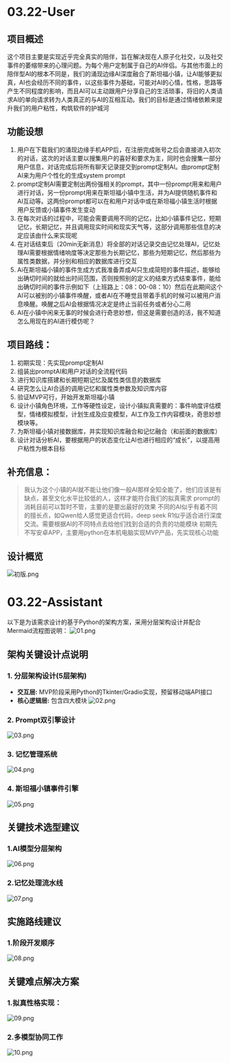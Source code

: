# 03.22-User
## 项目概述
这个项目主要是实现近乎完全真实的陪伴，旨在解决现在人原子化社交，以及社交事件的萎缩带来的心理问题。为每个用户定制属于自己的AI伴侣。与其他市面上的陪伴型AI的根本不同是，我们的涌现边缘AI深度融合了斯坦福小镇，让AI能够更拟真，AI也会经历不同的事件，以这些事件为基础，可能对AI的心情，性格，思路等产生不同程度的影响，而且AI可以主动跟用户分享自己的生活琐事，将旧的人类请求AI的单向请求转为人类真正的与AI的互相互动。我们的目标是通过情绪依赖来提升我们的用户粘性，构筑软件的护城河
## 功能设想
1. 用户在下载我们的涌现边缘手机APP后，在注册完成账号之后会直接进入初次的对话，这次的对话主要以搜集用户的喜好和要求为主，同时也会搜集一部分用户信息，对话完成后将所有聊天记录提交到prompt定制AI。由prompt定制AI来为用户个性化的生成system prompt
2. prompt定制AI需要定制出两份强相关的prompt，其中一份prompt用来和用户进行对话，另一份prompt用来在斯坦福小镇中生活，并为AI提供随机事件和AI互动等。这两份prompt都可以在和用户对话中或在斯坦福小镇生活时根据用户反馈或小镇事件发生变动
3. 在每次对话的过程中，可能会需要调用不同的记忆，比如小镇事件记忆，短期记忆，长期记忆，并且调用现实时间和现实天气等，这部分调用那些信息的决定应该由什么来实现呢
4. 在对话结束后（20min无新消息）将全部的对话记录交由记忆处理AI，记忆处理AI需要根据情绪响度等决定那些为长期记忆，那些为短期记忆，然后那些为属性类数据，并分别和相应的数据库进行交互
5. Ai在斯坦福小镇的事件生成方式我准备弄成AI只生成简短的事件描述，能够给出确切时间的就给出时间范围，否则按照别的定义的结束方式结束事件，能给出确切时间的事件示例如下（上班路上：08：00-08：10）然后在此期间这个AI可以被别的小镇事件唤醒，或者AI在不睡觉且带着手机的时候可以被用户消息唤醒。唤醒之后AI会根据情况决定是终止当前任务或者分心二用
6. AI在小镇中闲来无事的时候会进行奇思妙想，但这是需要创造的活，我不知道怎么用现在的AI进行模仿呢？
## 项目路线：
1. 初期实现：先实现prompt定制AI
2. 组装出promptAI和用户对话的全流程代码
3. 进行知识库搭建和长期短期记忆及属性类信息的数据库
4. 研究怎么让AI合适的调用记忆和属性类参数及知识库内容
5. 验证MVP可行，开始开发斯坦福小镇
6. 设计小镇角色环境，工作等硬性设定，设计小镇拟真需要的：事件响度评估模型，情绪模拟模型，计划生成及应变模型，AI工作及工作内容模块，奇思妙想模块等。
7. 为斯坦福小镇对接数据库，并实现知识库融合和记忆融合（和前面的数据库）
8. 设计对话分析AI，要根据用户的状态变化让AI也进行相应的“成长”，以提高用户粘性为根本目标
## 补充信息：
> 我认为这个小镇的AI就不能让他们像一般AI那样全知全能了，他们应该是有缺点，甚至文化水平比较低的人，这样才能符合我们的拟真需求
> prompt的消耗目前可以暂时不管，主要的是要出最好的效果
> 不同的AI似乎有着不同的擅长点，如Qwen给人感觉更适合代码，deep seek R1似乎适合进行深度交流。需要根据AI的不同特点去给他们找到合适的负责的功能模块
> 初期先不写安卓APP，主要用python在本机电脑实现MVP产品，先实现核心功能
## 设计概览
![初版.png](img/初版.png)

# 03.22-Assistant
以下是为该需求设计的基于Python的架构方案，采用分层架构设计并配合Mermaid流程图说明：
![01.png](img/0001.png)
## 架构关键设计点说明
### 1. 分层架构设计(5层架构)
- **交互层:** MVP阶段采用Python的Tkinter/Gradio实现，预留移动端API接口
- **核心逻辑层:** 包含四大模块
![02.png](img/0002.png)
### 2. Prompt双引擎设计
![03.png](img/0003.png)
### 3. 记忆管理系统
![04.png](img/0004.png)
### 4. 斯坦福小镇事件引擎
![05.png](img/0005.png)
## 关键技术选型建议
### 1.AI模型分层架构
![06.png](img/0006.png)
### 2.记忆处理流水线
![07.png](img/0007.png)
## 实施路线建议
### 1.阶段开发顺序
![08.png](img/0008.png)
## 关键难点解决方案
### 1.拟真性格实现：
![09.png](img/0009.png)
### 2.多模型协同工作
![10.png](img/0010.png)